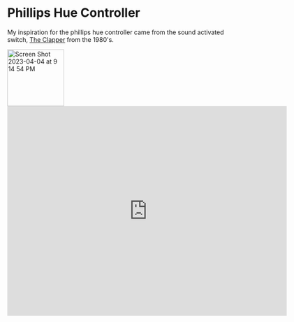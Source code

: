 # Phillips Hue Controller

My inspiration for the phillips hue controller came from the sound activated switch, [The Clapper](https://en.wikipedia.org/wiki/The_Clapper) from the 1980's.

<img width="130" alt="Screen Shot 2023-04-04 at 9 14 54 PM" src="https://user-images.githubusercontent.com/76453899/229956535-9290033b-4258-46fb-8675-162eca02c1b6.png">

<iframe
    width="640"
    height="480"
    src="https://www.youtube.com/embed/UmX4kyB2wfg](https://www.youtube.com/watch?v=Ny8-G8EoWOw&ab_channel=JosephEnterprises"
    frameborder="0"
    allow="autoplay; encrypted-media"
    allowfullscreen
>
</iframe>
